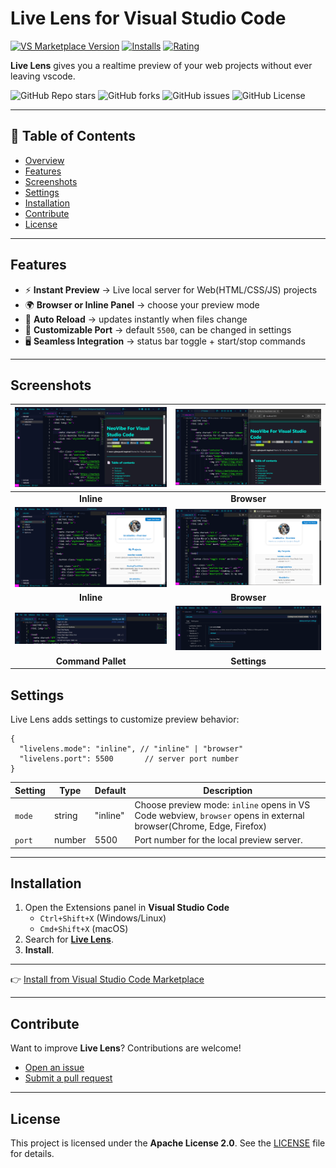 # Live Lens for Visual Studio Code

[![VS Marketplace Version](https://img.shields.io/visual-studio-marketplace/v/birukbelihu.live-lens?style=flat-square&logo=visual-studio-code)](https://marketplace.visualstudio.com/items?itemName=birukbelihu.live-lens)
[![Installs](https://img.shields.io/visual-studio-marketplace/i/birukbelihu.live-lens?style=flat-square&logo=visual-studio-code)](https://marketplace.visualstudio.com/items?itemName=birukbelihu.live-lens)
[![Rating](https://img.shields.io/visual-studio-marketplace/r/birukbelihu.live-lens?style=flat-square&logo=visual-studio-code)](https://marketplace.visualstudio.com/items?itemName=birukbelihu.live-lens)

**Live Lens** gives you a realtime preview of your web projects without ever leaving vscode.

![GitHub Repo stars](https://img.shields.io/github/stars/BirukBelihu/live-lens?style=flat-square&logo=github)
![GitHub forks](https://img.shields.io/github/forks/BirukBelihu/live-lens?style=flat-square&logo=github)
![GitHub issues](https://img.shields.io/github/issues/BirukBelihu/live-lens?style=flat-square)
![GitHub License](https://img.shields.io/github/license/birukbelihu/live-lens)

---

## 📑 Table of Contents

- [Overview](#live-lens-for-visual-studio-code)
- [Features](#features)
- [Screenshots](#screenshots)
- [Settings](#settings)
- [Installation](#installation)
- [Contribute](#contribute)
- [License](#license)

---

## Features

- ⚡ **Instant Preview** → Live local server for Web(HTML/CSS/JS) projects  
- 🌍 **Browser or Inline Panel** → choose your preview mode  
- 🔄 **Auto Reload** → updates instantly when files change  
- 🔌 **Customizable Port** → default `5500`, can be changed in settings  
- 🖥️ **Seamless Integration** → status bar toggle + start/stop commands

---

## Screenshots

| ![Live Lens Screenshot 1](https://github.com/birukbelihu/live-lens/blob/master/images/live-lens-s1.png) | ![Live Lens Screenshot 1](https://github.com/birukbelihu/live-lens/blob/master/images/live-lens-s2.png) |
|:-------------------------------------------------------------------------------------------------------:|:-------------------------------------------------------------------------------------------------------:|
|                                               **Inline**                                                |                                               **Browser**                                               |
| ![Live Lens Screenshot 3](https://github.com/birukbelihu/live-lens/blob/master/images/live-lens-s3.png) | ![Live Lens Screenshot 4](https://github.com/birukbelihu/live-lens/blob/master/images/live-lens-s4.png) |                                                                                         |
|                                               **Inline**                                                |                                               **Browser**                                               |
| ![Live Lens Screenshot 5](https://github.com/birukbelihu/live-lens/blob/master/images/live-lens-s5.png) | ![Live Lens Screenshot 6](https://github.com/birukbelihu/live-lens/blob/master/images/live-lens-s6.png) |                                                                                         |
|                                           **Command Pallet**                                            |                                              **Settings**                                               |

## Settings

Live Lens adds settings to customize preview behavior:

```jsonc
{
  "livelens.mode": "inline", // "inline" | "browser"
  "livelens.port": 5500       // server port number
}
```

| Setting | Type   | Default  | Description                                                                                                        |
|---------|--------|----------|--------------------------------------------------------------------------------------------------------------------|
| `mode`  | string | "inline" | Choose preview mode: `inline` opens in VS Code webview, `browser` opens in external browser(Chrome, Edge, Firefox) |
| `port`  | number | 5500     | Port number for the local preview server.                                                                          |

---

## Installation

1. Open the Extensions panel in **Visual Studio Code**  
   - `Ctrl+Shift+X` (Windows/Linux)  
   - `Cmd+Shift+X` (macOS)  
2. Search for [**Live Lens**](https://marketplace.visualstudio.com/items?itemName=birukbelihu.live-lens).  
3. **Install**.  

---

👉 [Install from Visual Studio Code Marketplace](https://marketplace.visualstudio.com/items?itemName=birukbelihu.live-lens)

---

## Contribute

Want to improve **Live Lens**? Contributions are welcome!  

- [Open an issue](https://github.com/birukbelihu/live-lens/issues)  
- [Submit a pull request](https://github.com/birukbelihu/live-lens/pulls)  

---

## License

This project is licensed under the **Apache License 2.0**. See the [LICENSE](https://github.com/birukbelihu/live-lens/blob/master/LICENSE) file for details.
